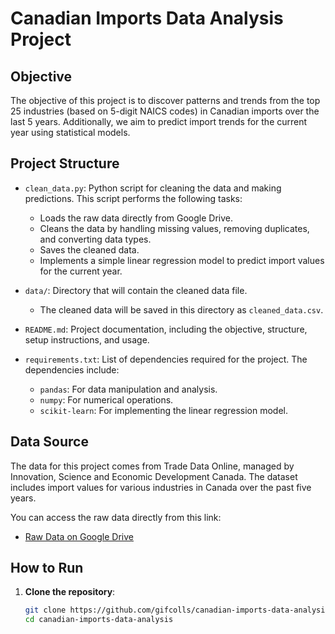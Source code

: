 # Canadian Imports Data Analysis Project

## Objective
The objective of this project is to discover patterns and trends from the top 25 industries (based on 5-digit NAICS codes) in Canadian imports over the last 5 years. Additionally, we aim to predict import trends for the current year using statistical models.

## Project Structure

- `clean_data.py`: Python script for cleaning the data and making predictions. This script performs the following tasks:
  - Loads the raw data directly from Google Drive.
  - Cleans the data by handling missing values, removing duplicates, and converting data types.
  - Saves the cleaned data.
  - Implements a simple linear regression model to predict import values for the current year.

- `data/`: Directory that will contain the cleaned data file.
  - The cleaned data will be saved in this directory as `cleaned_data.csv`.

- `README.md`: Project documentation, including the objective, structure, setup instructions, and usage.

- `requirements.txt`: List of dependencies required for the project. The dependencies include:
  - `pandas`: For data manipulation and analysis.
  - `numpy`: For numerical operations.
  - `scikit-learn`: For implementing the linear regression model.

## Data Source
The data for this project comes from Trade Data Online, managed by Innovation, Science and Economic Development Canada. The dataset includes import values for various industries in Canada over the past five years.

You can access the raw data directly from this link:
- [Raw Data on Google Drive](https://drive.google.com/drive/u/1/folders/1UnMtmHZlEciara7YOu3LJOBTwmWyhpE2)

## How to Run

1. **Clone the repository**:
   ```bash
   git clone https://github.com/gifcolls/canadian-imports-data-analysis.git
   cd canadian-imports-data-analysis

